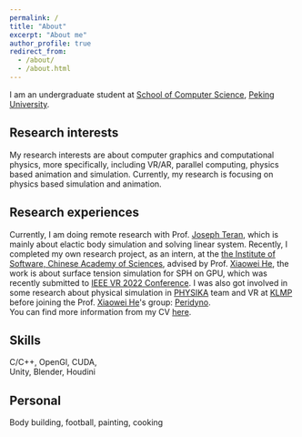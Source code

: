```yaml
---
permalink: /
title: "About"
excerpt: "About me"
author_profile: true
redirect_from: 
  - /about/
  - /about.html
---
```



I am an undergraduate student at [School of Computer Science](https://cs.pku.edu.cn/), [Peking University](https://www.pku.edu.cn/).

Research interests
------

My research interests are about computer graphics and computational physics, more specifically, including VR/AR, parallel computing, physics based animation and simulation. Currently, my research is focusing on physics based simulation and animation.

Research experiences
------

Currently, I am doing remote research with Prof. [Joseph Teran](https://www.math.ucla.edu/~jteran/), which is mainly about elactic body simulation and solving linear system. Recently, I completed my own research project, as an intern, at the [the Institute of Software, Chinese Academy of Sciences](http://www.iscas.ac.cn/), advised by Prof. [Xiaowei He](https://peridynamics.com/index.html), the work is about surface tension simulation for SPH on GPU, which was recently submitted to [IEEE VR 2022 Conference](https://ieeevr.org/2022/). I was also got involved in some research about physical simulation in [PHYSIKA](https://github.com/PhysikaTeam/PhysIKA) team and VR at [KLMP](http://www.klmp.pku.edu.cn/) before joining the Prof. [Xiaowei He](https://peridynamics.com/index.html)'s group: [Peridyno](https://github.com/peridyno/peridyno).  
You can find more information from my CV [here](http://nurshat317.github.io/files/paper1.pdf).
 
Skills
------
C/C++, OpenGl, CUDA,  
Unity, Blender, Houdini

Personal
------
Body building, football, painting, cooking




